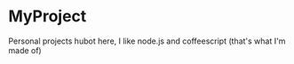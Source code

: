 # MyProject
Personal projects
hubot here, I like node.js and coffeescript (that's what  I'm  made of)

